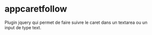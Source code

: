 # appcaretfollow

Plugin jquery qui permet de faire suivre le caret dans un textarea ou un input de type text.